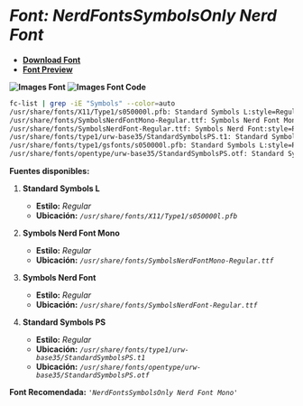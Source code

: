 <!-- Autor: Daniel Benjamin Perez Morales -->
<!-- GitHub: https://github.com/D4nitrix13 -->
<!-- GitLab: https://gitlab.com/D4nitrix13 -->
<!-- Correo electrónico: danielperezdev@proton.me -->

# ***Font: NerdFontsSymbolsOnly Nerd Font***

- **[Download Font](https://github.com/ryanoasis/nerd-fonts/releases/download/v3.2.1/NerdFontsSymbolsOnly.zip "https://github.com/ryanoasis/nerd-fonts/releases/download/v3.2.1/NerdFontsSymbolsOnly.zip")**
- **[Font Preview](https://www.programmingfonts.org/#space "https://www.programmingfonts.org/#space")**

**![Images Font](../../Fonts/NerdFontsSymbolsOnly%20Nerd%20Font.png "Fonts/NerdFontsSymbolsOnly Nerd Font.png")**
**![Images Font Code](../../Font%20Images%20Code/NerdFontsSymbolsOnly%20Nerd%20Font%20Code.png "Font Images Code/NerdFontsSymbolsOnly Nerd Font Code.png")**

```bash
fc-list | grep -iE "Symbols" --color=auto
/usr/share/fonts/X11/Type1/s050000l.pfb: Standard Symbols L:style=Regular
/usr/share/fonts/SymbolsNerdFontMono-Regular.ttf: Symbols Nerd Font Mono:style=Regular
/usr/share/fonts/SymbolsNerdFont-Regular.ttf: Symbols Nerd Font:style=Regular
/usr/share/fonts/type1/urw-base35/StandardSymbolsPS.t1: Standard Symbols PS:style=Regular
/usr/share/fonts/type1/gsfonts/s050000l.pfb: Standard Symbols L:style=Regular
/usr/share/fonts/opentype/urw-base35/StandardSymbolsPS.otf: Standard Symbols PS:style=Regular
```

**Fuentes disponibles:**

1. **Standard Symbols L**
   - **Estilo:** *Regular*
   - **Ubicación:** *`/usr/share/fonts/X11/Type1/s050000l.pfb`*

2. **Symbols Nerd Font Mono**
   - **Estilo:** *Regular*
   - **Ubicación:** *`/usr/share/fonts/SymbolsNerdFontMono-Regular.ttf`*

3. **Symbols Nerd Font**
   - **Estilo:** *Regular*
   - **Ubicación:** *`/usr/share/fonts/SymbolsNerdFont-Regular.ttf`*

4. **Standard Symbols PS**
   - **Estilo:** *Regular*
   - **Ubicación:** *`/usr/share/fonts/type1/urw-base35/StandardSymbolsPS.t1`*
   - **Ubicación:** *`/usr/share/fonts/opentype/urw-base35/StandardSymbolsPS.otf`*

**Font Recomendada:** *`'NerdFontsSymbolsOnly Nerd Font Mono'`*
